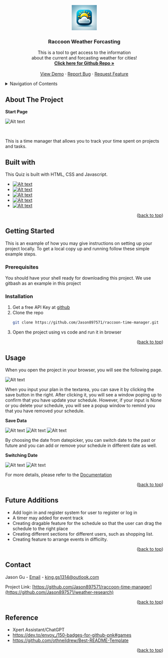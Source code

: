<a id="readme-top"></a>


<div align="center">
  <a href="https://github.com/Jason897571/weather-research">
    <img src="./assets/img/icon.png" alt="Logo" width="80" height="80">
  </a>

  <h3 align="center">Raccoon Weather Forcasting</h3>

  <p align="center">
    This is a tool to get access to the information  <br />about the current and forcasting weather for cities!
    <br />
    <a href="https://github.com/Jason897571/weather-research"><strong>Click here for Github Repo  »</strong></a>
    <br />
    <br />
    <a href="https://jason897571.github.io/weather-research/">View Demo</a>
    ·
    <a href="https://github.com/Jason897571/weather-research/issues">Report Bug</a>
    ·
    <a href="https://github.com/Jason897571/weather-research/issues">Request Feature</a>
  </p>
</div>

<!-- TABLE OF CONTENTS -->
<details>
  <summary>Navigation of Contents</summary>
  <ol>
    <li>
      <a href="#about-the-project">About The Project</a>
      <ul>
        <li><a href="#built-with">Built With</a></li>
      </ul>
    </li>
    <li>
      <a href="#getting-started">Getting Started</a>
      <ul>
        <li><a href="#prerequisites">Prerequisites</a></li>
        <li><a href="#installation">Installation</a></li>
      </ul>
    </li>
    <li><a href="#usage">Usage</a></li>
    <li><a href="#contact">Contact</a></li>
    <li><a href="#future_additions">Future Additions</a></li>
    <li><a href="#reference">Reference</a></li>
  </ol>
</details>

<a id="#about-the-project"></a>
## About The Project

<p><strong>Start Page</strong></p>

![Alt text](./Assets/image/cover.png)

<br />

This is a time manager that allows you to track your time spent on projects and tasks.




<a id="#built-with"></a>
## Built with
This Quiz is built with HTML, CSS and Javascript.
* [![Alt text](./Assets/image/html.png)][HTML-url]
* [![Alt text](./Assets/image/css.png)][CSS-url]
* [![Alt text](./Assets/image/javascript.png)][Javascript-url]
* [![Alt text](./Assets/image/Bootstrap.png)][BootStrap-url]
* [![Alt text](./Assets/image/jQuery.png)][jQuery-url]

<p align="right">(<a href="#readme-top">back to top</a>)</p>

<a id="getting_started"></a>
## Getting Started

This is an example of how you may give instructions on setting up your project locally.
To get a local copy up and running follow these simple example steps.

<a id="prerequisities"></a>
### Prerequisites

You should have your shell ready for downloading this project. We use gitbash as an example in this project

<a id="installation"></a>
### Installation
1. Get a free API Key at [github](https://github.com/Jason897571/raccoon-time-manager#built-with)
2. Clone the repo
   ```sh
   git clone https://github.com/Jason897571/raccoon-time-manager.git
   ```
3. Open the project using vs code and run it in browser


<p align="right">(<a href="#readme-top">back to top</a>)</p>


<a id="usage"></a>
## Usage

When you open the project in your browser, you will see the following page.



![Alt text](./Assets/image/cover.png)

When you input your plan in the textarea, you can save it by clicking the save button in the right. After clicking it, you will see a window poping up to confirm that you have update your schedule.
However, if your input is None or you delete your schedule, you will see a popup window to remind you that you have removed your schedule.

<p><strong>Save Data</strong></p>

![Alt text](./Assets/image/input.png)
![Alt text](./Assets/image/popup.png)
![Alt text](./Assets/image/nothing.png)

By choosing the date from datepicker, you can switch date to the past or future and you can add or remove your schedule in different date as well.



<p><strong>Switching Date </strong></p> 

![Alt text](./Assets/image/past.png)
![Alt text](./Assets/image/future.png)

For more details, please refer to the [Documentation](https://github.com/Jason897571/weather-research)

<p align="right">(<a href="#readme-top">back to top</a>)</p>


<a id="future_additions"></a>
## Future Additions
* Add login in and register system for user to register or log in
* A timer may added for event track
* Creating dragable feature for the schedule so that the user can drag the schedule to the right place
* Creating different sections for different users, such as shopping list.
* Creating feature to arrange events in difficilty.

<p align="right">(<a href="#readme-top">back to top</a>)</p>



<a id="contact"></a>
## Contact

Jason Gu - [Email](king.gs1314@outlook.com) - king.gs1314@outlook.com

Project Link: [https://github.com/Jason897571/raccoon-time-manager](https://github.com/Jason897571/weather-research)

<p align="right">(<a href="#readme-top">back to top</a>)</p>

<a id="reference"></a>
## Reference
* Xpert Assistant/ChatGPT
* https://dev.to/envoy_/150-badges-for-github-pnk#games
* https://github.com/othneildrew/Best-README-Template


<p align="right">(<a href="#readme-top">back to top</a>)</p>

<!-- MARKDOWN LINKS & IMAGES -->
<!-- https://www.markdownguide.org/basic-syntax/#reference-style-links -->
[css-url]:https://img.shields.io/badge/CSS-239120?&style=for-the-badge&logo=css3&logoColor=white
[HTML-url]:https://img.shields.io/badge/HTML-239120?style=for-the-badge&logo=html5&logoColor=white
[Javascript-url]:https://img.shields.io/badge/JavaScript-F7DF1E?style=for-the-badge&logo=javascript&logoColor=black
[BootStrap-url]:https://img.shields.io/badge/Bootstrap-563D7C?style=for-the-badge&logo=bootstrap&logoColor=white
[jQuery-url]:https://img.shields.io/badge/jQuery-0769AD?style=for-the-badge&logo=jquery&logoColor=white